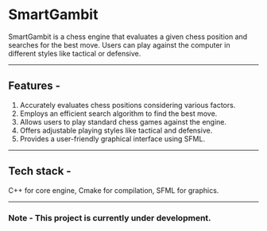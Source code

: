 # SmartGambit

SmartGambit is a chess engine that evaluates a given chess position and searches for the best move. Users can play against the computer in different styles like tactical or defensive.

---

## Features -

1. Accurately evaluates chess positions considering various factors.
2. Employs an efficient search algorithm to find the best move.
3. Allows users to play standard chess games against the engine.
4. Offers adjustable playing styles like tactical and defensive.
5. Provides a user-friendly graphical interface using SFML.

---

## Tech stack -

C++ for core engine, Cmake for compilation, SFML for graphics.

---

### Note - This project is currently under development.
